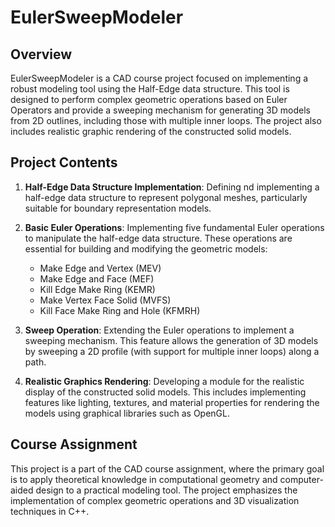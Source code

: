 # EulerSweepModeler

## Overview
EulerSweepModeler is a CAD course project focused on implementing a robust modeling tool using the Half-Edge data structure. This tool is designed to perform complex geometric operations based on Euler Operators and provide a sweeping mechanism for generating 3D models from 2D outlines, including those with multiple inner loops. The project also includes realistic graphic rendering of the constructed solid models.

## Project Contents
1. **Half-Edge Data Structure Implementation**: Defining nd implementing a half-edge data structure to represent polygonal meshes, particularly suitable for boundary representation models.

2. **Basic Euler Operations**: Implementing five fundamental Euler operations to manipulate the half-edge data structure. These operations are essential for building and modifying the geometric models:
   - Make Edge and Vertex (MEV)
   - Make Edge and Face (MEF)
   - Kill Edge Make Ring (KEMR)
   - Make Vertex Face Solid (MVFS)
   - Kill Face Make Ring and Hole (KFMRH)

3. **Sweep Operation**: Extending the Euler operations to implement a sweeping mechanism. This feature allows the generation of 3D models by sweeping a 2D profile (with support for multiple inner loops) along a path.

4. **Realistic Graphics Rendering**: Developing a module for the realistic display of the constructed solid models. This includes implementing features like lighting, textures, and material properties for rendering the models using graphical libraries such as OpenGL.

## Course Assignment
This project is a part of the CAD course assignment, where the primary goal is to apply theoretical knowledge in computational geometry and computer-aided design to a practical modeling tool. The project emphasizes the implementation of complex geometric operations and 3D visualization techniques in C++.
